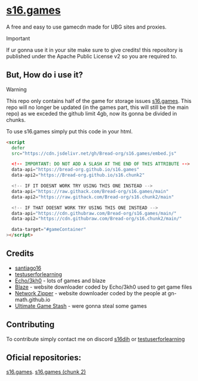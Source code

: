 # [s16.games](https://gustambolopez.github.io/s16.games/)

A free and easy to use gamecdn made for UBG sites and proxies.
> [!IMPORTANT]
> If ur gonna use it in your site make sure to give credits! this repository is published under the Apache Public License v2 so you are required to.

## But, How do i use it?
> [!WARNING]
> This repo only contains half of the game for storage issues [s16.games](https://gustambolopez.github.io/s16.games/).
> This repo will no longer be updated (in the games part, this will still be the main repo) as we exceded the github limit 4gb, now its gonna be divided in chunks.

To use s16.games simply put this code in your html. 
```html
<script
  defer
  src="https://cdn.jsdelivr.net/gh/Bread-org/s16.games/embed.js"

  <!-- IMPORTANT: DO NOT ADD A SLASH AT THE END OF THIS ATTRIBUTE -->
  data-api="https://bread-org.github.io/s16.games"
  data-api2="https://Bread-org.github.io/s16.chunk2"

  <!-- IF IT DOESNT WORK TRY USING THIS ONE INSTEAD -->
  data-api="https://raw.githack.com/Bread-org/s16.games/main"
  data-api2="https://raw.githack.com/Bread-org/s16.chunk2/main"

  <!-- IF THAT DOESNT WORK TRY USING THIS ONE INSTEAD -->
  data-api="https://cdn.githubraw.com/Bread-org/s16.games/main/"
  data-api2="https://cdn.githubraw.com/Bread-org/s16.chunk2/main/"

  data-target="#gameContainer"
></script>
```

## Credits

- [santiago16](https://github.com/gustambolopez)
- [testuserforlearning](https://github.com/coding4hours)
- [Echo/3kh0](https://github.com/3kh0) - lots of games and blaze
- [Blaze](https://github.com/embr-dev/blaze) - website downloader coded by Echo/3kh0 used to get game files
- [Network Zipper](https://github.com/idk) - website downloader coded by the people at gn-math.github.io
- [Ultimate Game Stash](https://docs.google.com/document/d/1_FmH3BlSBQI7FGgAQL59-ZPe8eCxs35wel6JUyVaG8Q/) - were gonna steal some games

## Contributing
To contribute simply contact me on discord [s16dih](https://discordapp.com/users/958708562035638362) or [testuserforlearning](https://discordapp.com/users/1208197331439063051)

## Oficial repositories:
[s16.games](github.com/Bread-org/s16.games).
[s16.games (chunk 2)](https://github.com/Bread-org/s16.chunk2)
